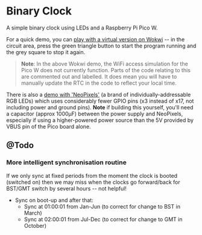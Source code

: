 # Binary Clock

A simple binary clock using LEDs and a Raspberry Pi Pico W.

For a quick demo, you can [play with a virtual version on Wokwi](https://wokwi.com/projects/389796647886494721) -- in the circuit area, press the green triangle button to start the program running and the grey square to stop it again.

> **Note**: In the above Wokwi demo, the WiFi access simulation for the Pico W does not currently function. Parts of the code relating to this are commented out and labelled. It does mean you will have to manually update the RTC in the code to reflect your local time.

There is also a [demo with 'NeoPixels'](https://wokwi.com/projects/389995570833197057) (a brand of individually-addressable RGB LEDs) which uses considerably fewer GPIO pins (x3 instead of x17, not including power and ground pins).  **Note** if building this yourself, you'll need a capacitor (approx 1000µF) between the power supply and NeoPixels, especially if using a higher-powered power source than the 5V provided by VBUS pin of the Pico board alone.

## @Todo

### More intelligent synchronisation routine

If we only sync at fixed periods from the moment the clock is booted (switched on) then we may miss when the clocks go forward/back for BST/GMT switch by several hours -- not helpful!

- Sync on boot-up and after that:
    - Sync at 01:00:01 from Jan-Jun (to correct for change to BST in March)
    - Sync at 02:00:01 from Jul-Dec (to correct for change to GMT in October)
